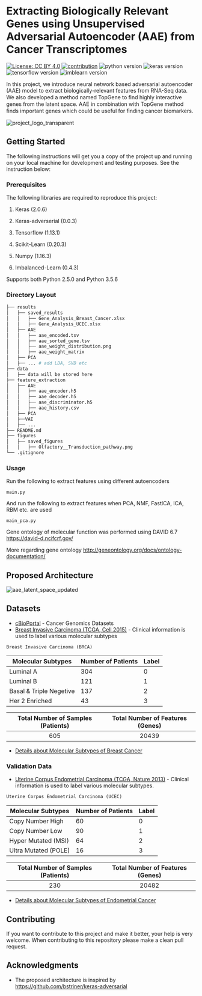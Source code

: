 # Extracting Biologically Relevant Genes using Unsupervised Adversarial Autoencoder (AAE) from Cancer Transcriptomes
[![License: CC BY 4.0](https://img.shields.io/badge/License-CC%20BY%204.0-lightgrey.svg)](https://creativecommons.org/licenses/by/4.0/)
[![contribution](https://img.shields.io/badge/contributions-welcome-brightgreen.svg?style=flat)](https://github.com/raktimmondol/latent-space-discovery/pulls)
![python version](https://img.shields.io/badge/python-2.7%20%7C%203.5%20-green.svg)
![keras version](https://img.shields.io/badge/keras-2.0.6-brightgreen.svg)
![tensorflow version](https://img.shields.io/badge/tensorflow-1.13.1-orange.svg)
![imblearn version](https://img.shields.io/badge/imb--learn-0.4.3-blue.svg)

In this project, we introduce neural network based adversarial autoencoder (AAE) model to extract biologically-relevant features from RNA-Seq data. We also developed a method named TopGene to ﬁnd highly interactive genes from the latent space. AAE in combination with TopGene method ﬁnds important genes which could be useful for ﬁnding cancer biomarkers.


![project_logo_transparent](https://user-images.githubusercontent.com/28592095/56498063-8039da00-6543-11e9-8b4a-a551bad3ed0f.png)


## Getting Started

The following instructions will get you a copy of the project up and running on your local machine for development and testing purposes. See the instruction below:

### Prerequisites

The following libraries are required to reproduce this project:

1) Keras (2.0.6)

2) Keras-adverserial (0.0.3)

3) Tensorflow (1.13.1)

4) Scikit-Learn (0.20.3)

5) Numpy (1.16.3)

6) Imbalanced-Learn (0.4.3)

Supports both Python 2.5.0 and Python 3.5.6

### Directory Layout
```bash
├── results
│   ├── saved_results
│   │   ├── Gene_Analysis_Breast_Cancer.xlsx
│   │   ├── Gene_Analysis_UCEC.xlsx
│   ├── AAE
│   │   ├── aae_encoded.tsv
│   │   ├── aae_sorted_gene.tsv
│   │   ├── aae_weight_distribution.png
│   │   ├── aae_weight_matrix
│   ├── PCA
│   ├── ... # add LDA, SVD etc
├── data
│   ├── data will be stored here
├── feature_extraction
│   ├── AAE
│   │   ├── aae_encoder.h5
│   │   ├── aae_decoder.h5
│   │   ├── aae_discriminator.h5
│   │   ├── aae_history.csv
│   ├── PCA
│   ├──VAE
│   ├── ...
├── README.md
├── figures
│   ├── saved_figures
│   │   ├── Olfactory__Transduction_pathway.png
└── .gitignore
```

### Usage


Run the following to extract features using different autoencoders

```
main.py
```

And run the following to extract features when PCA, NMF, FastICA, ICA, RBM etc. are used

```
main_pca.py
```


Gene ontology of molecular function was performed using DAVID 6.7 https://david-d.ncifcrf.gov/

More regarding gene ontology http://geneontology.org/docs/ontology-documentation/

## Proposed Architecture

![aae_latent_space_updated](https://user-images.githubusercontent.com/28592095/57984823-e8c49a00-7aa2-11e9-9379-b7a3fd47309e.png)

## Datasets

* [cBioPortal](https://www.cbioportal.org/) - Cancer Genomics Datasets
* [Breast Invasive Carcinoma (TCGA, Cell 2015)](https://www.cbioportal.org/study?id=brca_tcga_pub2015) - Clinical information is used to label various molecular subtypes

``` Breast Invasive Carcinoma (BRCA) ```

| Molecular Subtypes | Number of Patients | Label |
| ------------------ | ------------------ | ------------ |
| Luminal A | 304 | 0 |
| Luminal B | 121 | 1 |
| Basal & Triple Negetive | 137 | 2 |
| Her 2 Enriched | 43 | 3 |

| Total Number of Samples (Patients) | Total Number of Features (Genes) |
| :------------------: | :------------------: |
| 605 | 20439 |

* [Details about Molecular Subtypes of Breast Cancer](https://www.breastcancer.org/symptoms/types/molecular-subtypes)

### Validation Data

* [Uterine Corpus Endometrial Carcinoma (TCGA, Nature 2013)](http://www.cbioportal.org/study?id=ucec_tcga_pub) - Clinical information is used to label various molecular subtypes. 

``` Uterine Corpus Endometrial Carcinoma (UCEC) ```

| Molecular Subtypes | Number of Patients | Label |
| ------------- | ------------- | ----------- |
| Copy Number High | 60 | 0 |
| Copy Number Low | 90 | 1 | 
| Hyper Mutated (MSI) | 64 | 2 |
| Ultra Mutated (POLE) | 16 | 3 |

| Total Number of Samples (Patients) | Total Number of Features (Genes) |
| :------------------: | :------------------: |
| 230 | 20482 |

* [Details about Molecular Subtypes of Endometrial Cancer](https://www.ncbi.nlm.nih.gov/pmc/articles/PMC5154099/)

## Contributing

If you want to contribute to this project and make it better, your help is very welcome. When contributing to this repository please make a clean pull request.


## Acknowledgments

* The proposed architecture is inspired by https://github.com/bstriner/keras-adversarial


